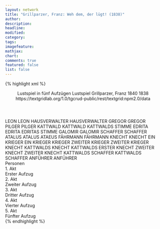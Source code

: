 ```yaml
---
layout: network
title: "Grillparzer, Franz: Weh dem, der lügt! (1838)"
author:
description:
headline:
modified:
category:
tags:
imagefeature:
mathjax:
chart:
comments: true
featured: false
list: false
---
```

{% highlight xml %}
<?xml-model href="https://raw.githubusercontent.com/DLiNa/project/master/rules/lina.rnc"?><?xml-model href="https://raw.githubusercontent.com/DLiNa/project/master/rules/lina.sch"?>
<play xmlns="http://lina.digital">
  <header>
    <title>Weh dem, der lügt!</title>
    <subtitle>Lustspiel in fünf Aufzügen</subtitle>
    <genretitle>Lustspiel</genretitle>
    <author>Grillparzer, Franz</author>
    <date type="print" when="1840">1840</date>
    <date type="premiere" when="1838">1838</date>
    <date type="written"/>
    <source>https://textgridlab.org/1.0/tgcrud-public/rest/textgrid:npm2.0/data</source>
  </header>
  <personae>
    <character>
      <name>LEON</name>
      <alias xml:id="leon">
        <name>LEON</name>
      </alias>
    </character>
    <character>
      <name>HAUSVERWALTER</name>
      <alias xml:id="hausverwalter">
        <name>HAUSVERWALTER</name>
      </alias>
    </character>
    <character>
      <name>GREGOR</name>
      <alias xml:id="gregor">
        <name>GREGOR</name>
      </alias>
    </character>
    <character>
      <name>PILGER</name>
      <alias xml:id="pilger">
        <name>PILGER</name>
      </alias>
    </character>
    <character>
      <name>KATTWALD</name>
      <alias xml:id="kattwald">
        <name>KATTWALD</name>
      </alias>
      <alias xml:id="kattwalds_stimme">
        <name>KATTWALDS STIMME</name>
      </alias>
    </character>
    <character>
      <name>EDRITA</name>
      <alias xml:id="edrita">
        <name>EDRITA</name>
      </alias>
      <alias xml:id="edritas_stimme">
        <name>EDRITAS STIMME</name>
      </alias>
    </character>
    <character>
      <name>GALOMIR</name>
      <alias xml:id="galomir">
        <name>GALOMIR</name>
      </alias>
    </character>
    <character>
      <name>SCHAFFER</name>
      <alias xml:id="schaffer">
        <name>SCHAFFER</name>
      </alias>
    </character>
    <character>
      <name>ATALUS</name>
      <alias xml:id="atalus">
        <name>ATALUS</name>
      </alias>
      <alias xml:id="ataeus">
        <name>ATAEUS</name>
      </alias>
    </character>
    <character>
      <name>FÄHRMANN</name>
      <alias xml:id="fährmann">
        <name>FÄHRMANN</name>
      </alias>
    </character>
    <character>
      <name>KNECHT</name>
      <alias xml:id="knecht">
        <name>KNECHT</name>
      </alias>
    </character>
    <character>
      <name>EIN KRIEGER</name>
      <alias xml:id="ein_krieger">
        <name>EIN KRIEGER</name>
      </alias>
      <alias xml:id="krieger">
        <name>KRIEGER</name>
      </alias>
    </character>
    <character>
      <name>ZWEITER KRIEGER</name>
      <alias xml:id="zweiter_krieger">
        <name>ZWEITER KRIEGER</name>
      </alias>
    </character>
    <character>
      <name>KNECHT KATTWALDS</name>
      <alias xml:id="knecht_kattwalds">
        <name>KNECHT KATTWALDS</name>
      </alias>
      <alias xml:id="erster_knecht">
        <name>ERSTER KNECHT</name>
      </alias>
    </character>
    <character>
      <name>ZWEITER KNECHT</name>
      <alias xml:id="zweiter_knecht">
        <name>ZWEITER KNECHT</name>
      </alias>
    </character>
    <character>
      <name>KATTWALDS SCHAFFER</name>
      <alias xml:id="kattwalds_schaffer">
        <name>KATTWALDS SCHAFFER</name>
      </alias>
    </character>
    <character>
      <name>ANFÜHRER</name>
      <alias xml:id="anführer">
        <name>ANFÜHRER</name>
      </alias>
    </character>
  </personae>
  <text>
    <div>
      <head>Personen</head>
    </div>
    <div>
      <head>1. Akt</head>
      <div>
        <head>Erster Aufzug</head>
        <sp who="#leon">
          <amount n="69" unit="speech_acts"/>
          <amount n="1890" unit="words"/>
          <amount n="250" unit="lines"/>
          <amount n="9509" unit="chars"/>
        </sp>
        <sp who="#hausverwalter">
          <amount n="15" unit="speech_acts"/>
          <amount n="208" unit="words"/>
          <amount n="29" unit="lines"/>
          <amount n="1090" unit="chars"/>
        </sp>
        <sp who="#gregor">
          <amount n="48" unit="speech_acts"/>
          <amount n="1362" unit="words"/>
          <amount n="183" unit="lines"/>
          <amount n="7021" unit="chars"/>
        </sp>
        <sp who="#pilger">
          <amount n="6" unit="speech_acts"/>
          <amount n="28" unit="words"/>
          <amount n="7" unit="lines"/>
          <amount n="178" unit="chars"/>
        </sp>
      </div>
    </div>
    <div>
      <head>2. Akt</head>
      <div>
        <head>Zweiter Aufzug</head>
        <sp who="#pilger">
          <amount n="24" unit="speech_acts"/>
          <amount n="211" unit="words"/>
          <amount n="37" unit="lines"/>
          <amount n="1006" unit="chars"/>
        </sp>
        <sp who="#leon">
          <amount n="117" unit="speech_acts"/>
          <amount n="1821" unit="words"/>
          <amount n="275" unit="lines"/>
          <amount n="9238" unit="chars"/>
        </sp>
        <sp who="#kattwald">
          <amount n="68" unit="speech_acts"/>
          <amount n="979" unit="words"/>
          <amount n="152" unit="lines"/>
          <amount n="4920" unit="chars"/>
        </sp>
        <sp who="#edrita">
          <amount n="50" unit="speech_acts"/>
          <amount n="737" unit="words"/>
          <amount n="107" unit="lines"/>
          <amount n="3761" unit="chars"/>
        </sp>
        <sp who="#galomir">
          <amount n="2" unit="speech_acts"/>
          <amount n="2" unit="words"/>
          <amount n="2" unit="lines"/>
          <amount n="7" unit="chars"/>
        </sp>
        <sp who="#schaffer">
          <amount n="1" unit="speech_acts"/>
          <amount n="36" unit="words"/>
          <amount n="4" unit="lines"/>
          <amount n="179" unit="chars"/>
        </sp>
        <sp who="#atalus">
          <amount n="22" unit="speech_acts"/>
          <amount n="293" unit="words"/>
          <amount n="44" unit="lines"/>
          <amount n="1455" unit="chars"/>
        </sp>
      </div>
    </div>
    <div>
      <head>3. Akt</head>
      <div>
        <head>Dritter Aufzug</head>
        <sp who="#leon">
          <amount n="72" unit="speech_acts"/>
          <amount n="1732" unit="words"/>
          <amount n="233" unit="lines"/>
          <amount n="8722" unit="chars"/>
        </sp>
        <sp who="#atalus">
          <amount n="21" unit="speech_acts"/>
          <amount n="182" unit="words"/>
          <amount n="28" unit="lines"/>
          <amount n="847" unit="chars"/>
        </sp>
        <sp who="#edrita">
          <amount n="30" unit="speech_acts"/>
          <amount n="763" unit="words"/>
          <amount n="101" unit="lines"/>
          <amount n="3794" unit="chars"/>
        </sp>
        <sp who="#kattwalds_stimme">
          <amount n="1" unit="speech_acts"/>
          <amount n="7" unit="words"/>
          <amount n="1" unit="lines"/>
          <amount n="32" unit="chars"/>
        </sp>
        <sp who="#kattwald">
          <amount n="33" unit="speech_acts"/>
          <amount n="282" unit="words"/>
          <amount n="52" unit="lines"/>
          <amount n="1398" unit="chars"/>
        </sp>
      </div>
    </div>
    <div>
      <head>4. Akt</head>
      <div>
        <head>Vierter Aufzug</head>
        <sp who="#leon">
          <amount n="41" unit="speech_acts"/>
          <amount n="506" unit="words"/>
          <amount n="75" unit="lines"/>
          <amount n="2516" unit="chars"/>
        </sp>
        <sp who="#atalus">
          <amount n="26" unit="speech_acts"/>
          <amount n="255" unit="words"/>
          <amount n="41" unit="lines"/>
          <amount n="1232" unit="chars"/>
        </sp>
        <sp who="#edritas_stimme">
          <amount n="1" unit="speech_acts"/>
          <amount n="1" unit="words"/>
          <amount n="1" unit="lines"/>
          <amount n="5" unit="chars"/>
        </sp>
        <sp who="#edrita">
          <amount n="56" unit="speech_acts"/>
          <amount n="1298" unit="words"/>
          <amount n="176" unit="lines"/>
          <amount n="6462" unit="chars"/>
        </sp>
        <sp who="#ataeus">
          <amount n="1" unit="speech_acts"/>
          <amount n="7" unit="words"/>
          <amount n="2" unit="lines"/>
          <amount n="35" unit="chars"/>
        </sp>
        <sp who="#galomir">
          <amount n="27" unit="speech_acts"/>
          <amount n="203" unit="words"/>
          <amount n="51" unit="lines"/>
          <amount n="894" unit="chars"/>
        </sp>
        <sp who="#schaffer">
          <amount n="7" unit="speech_acts"/>
          <amount n="54" unit="words"/>
          <amount n="9" unit="lines"/>
          <amount n="284" unit="chars"/>
        </sp>
        <sp who="#fährmann">
          <amount n="17" unit="speech_acts"/>
          <amount n="427" unit="words"/>
          <amount n="58" unit="lines"/>
          <amount n="2246" unit="chars"/>
        </sp>
        <sp who="#knecht">
          <amount n="3" unit="speech_acts"/>
          <amount n="74" unit="words"/>
          <amount n="9" unit="lines"/>
          <amount n="379" unit="chars"/>
        </sp>
        <sp who="#ein_krieger">
          <amount n="1" unit="speech_acts"/>
          <amount n="2" unit="words"/>
          <amount n="1" unit="lines"/>
          <amount n="8" unit="chars"/>
        </sp>
        <sp who="#krieger">
          <amount n="1" unit="speech_acts"/>
          <amount n="1" unit="words"/>
          <amount n="1" unit="lines"/>
          <amount n="7" unit="chars"/>
        </sp>
        <sp who="#zweiter_krieger">
          <amount n="3" unit="speech_acts"/>
          <amount n="36" unit="words"/>
          <amount n="6" unit="lines"/>
          <amount n="184" unit="chars"/>
        </sp>
        <sp who="#kattwald">
          <amount n="5" unit="speech_acts"/>
          <amount n="67" unit="words"/>
          <amount n="9" unit="lines"/>
          <amount n="341" unit="chars"/>
        </sp>
      </div>
    </div>
    <div>
      <head>5. Akt</head>
      <div>
        <head>Fünfter Aufzug</head>
        <sp who="#leon">
          <amount n="25" unit="speech_acts"/>
          <amount n="1028" unit="words"/>
          <amount n="135" unit="lines"/>
          <amount n="5347" unit="chars"/>
        </sp>
        <sp who="#knecht_kattwalds">
          <amount n="1" unit="speech_acts"/>
          <amount n="3" unit="words"/>
          <amount n="1" unit="lines"/>
          <amount n="17" unit="chars"/>
        </sp>
        <sp who="#knecht_kattwalds">
          <amount n="1" unit="speech_acts"/>
          <amount n="4" unit="words"/>
          <amount n="1" unit="lines"/>
          <amount n="19" unit="chars"/>
        </sp>
        <sp who="#zweiter_knecht">
          <amount n="2" unit="speech_acts"/>
          <amount n="4" unit="words"/>
          <amount n="2" unit="lines"/>
          <amount n="18" unit="chars"/>
        </sp>
        <sp who="#erster_knecht">
          <amount n="2" unit="speech_acts"/>
          <amount n="6" unit="words"/>
          <amount n="2" unit="lines"/>
          <amount n="29" unit="chars"/>
        </sp>
        <sp who="#kattwalds_schaffer">
          <amount n="1" unit="speech_acts"/>
          <amount n="4" unit="words"/>
          <amount n="1" unit="lines"/>
          <amount n="16" unit="chars"/>
        </sp>
        <sp who="#schaffer">
          <amount n="9" unit="speech_acts"/>
          <amount n="133" unit="words"/>
          <amount n="19" unit="lines"/>
          <amount n="705" unit="chars"/>
        </sp>
        <sp who="#galomir">
          <amount n="2" unit="speech_acts"/>
          <amount n="12" unit="words"/>
          <amount n="2" unit="lines"/>
          <amount n="52" unit="chars"/>
        </sp>
        <sp who="#anführer">
          <amount n="3" unit="speech_acts"/>
          <amount n="72" unit="words"/>
          <amount n="11" unit="lines"/>
          <amount n="416" unit="chars"/>
        </sp>
        <sp who="#atalus">
          <amount n="9" unit="speech_acts"/>
          <amount n="110" unit="words"/>
          <amount n="14" unit="lines"/>
          <amount n="547" unit="chars"/>
        </sp>
        <sp who="#gregor">
          <amount n="22" unit="speech_acts"/>
          <amount n="589" unit="words"/>
          <amount n="75" unit="lines"/>
          <amount n="2921" unit="chars"/>
        </sp>
        <sp who="#edrita">
          <amount n="11" unit="speech_acts"/>
          <amount n="184" unit="words"/>
          <amount n="27" unit="lines"/>
          <amount n="948" unit="chars"/>
        </sp>
      </div>
    </div>
  </text>
</play>
{% endhighlight %}
